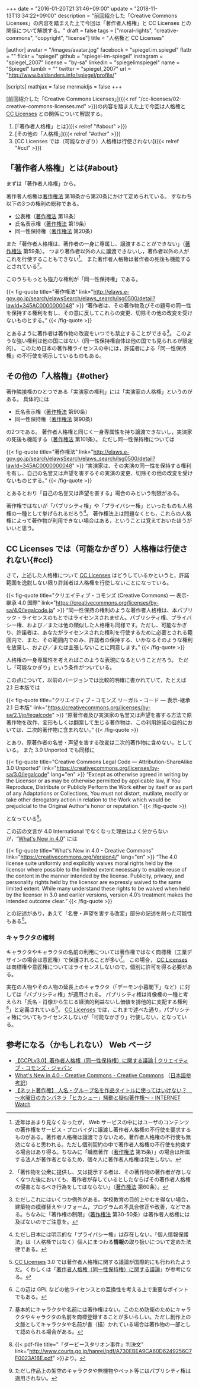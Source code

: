 +++
date = "2016-01-20T21:31:46+09:00"
update = "2018-11-13T13:34:22+09:00"
description = "前回紹介した「Creative Commons Licenses」の内容を踏まえた上で今回は「著作者人格権」と CC Licenses との関係について解説する。"
draft = false
tags = ["moral-rights", "creative-commons", "copyright", "license"]
title = "人格権と CC Licenses"

[author]
  avatar = "/images/avatar.jpg"
  facebook = "spiegel.im.spiegel"
  flattr = ""
  flickr = "spiegel"
  github = "spiegel-im-spiegel"
  instagram = "spiegel_2007"
  license = "by-sa"
  linkedin = "spiegelimspiegel"
  name = "Spiegel"
  tumblr = ""
  twitter = "spiegel_2007"
  url = "http://www.baldanders.info/spiegel/profile/"
  
[scripts]
  mathjax = false
  mermaidjs = false
+++

[前回紹介した「Creative Commons Licenses」]({{< ref "/cc-licenses/02-creative-commons-licenses.md" >}})の内容を踏まえた上で今回は人格権と [CC Licenses] との関係について解説する。

1. [「著作者人格権」とは]({{< relref "#about" >}})
1. [その他の「人格権」]({{< relref "#other" >}})
1. [CC Licenses では（可能なかぎり）人格権は行使されない]({{< relref "#ccl" >}})

## 「著作者人格権」とは{#about}

まずは「著作者人格権」から。

著作者人格権は[著作権法] 第18条から第20条にかけて定められている。
すなわち以下の3つの権利の総称である。

- 公表権（[著作権法] 第18条）
- 氏名表示権（[著作権法] 第19条）
- 同一性保持権（[著作権法] 第20条）

また「著作者人格権は、著作者の一身に専属し、譲渡することができない」（[著作権法] 第59条）。
つまり著作者以外の人に譲渡できないし，著作者以外の人がこれを行使することもできない[^a]。
また著作者人格権は著作者の死後も機能するとされている[^a2]。

[^a]: 近年はあまり見なくなったが， Web サービスの中にはユーザのコンテンツの著作権をサービス・プロバイダに譲渡し著作者人格権の不行使を要求するものがある。著作者人格権は譲渡できないため，著作者人格権の不行使も無効になると思われる。ただし個別契約の中で著作者人格権の不行使を約束する場合はあり得る。ちなみに「職務著作（[著作権法] 第15条）」の場合は所属する法人が著作者となるため，個々人に著作者人格権は発生しない。
[^a2]: 「著作物を公衆に提供し、又は提示する者は、その著作物の著作者が存しなくなつた後においても、著作者が存しているとしたならばその著作者人格権の侵害となるべき行為をしてはならない」（[著作権法] 第60条）。

このうちもっとも強力な権利が「同一性保持権」である。

{{< fig-quote title="著作権法" link="http://elaws.e-gov.go.jp/search/elawsSearch/elaws_search/lsg0500/detail?lawId=345AC0000000048" >}}
<q>著作者は、その著作物及びその題号の同一性を保持する権利を有し、その意に反してこれらの変更、切除その他の改変を受けないものとする。</q>
{{< /fig-quote >}}

とあるように著作者は著作物の改変をいつでも禁止することができる[^b]。
このような強い権利は他の国にはない（同一性保持権自体は他の国でも見られるが限定的）。
このため日本の著作権ライセンスの中には，許諾者による「同一性保持権」の不行使を明示しているものもある。

[^b]: ただしこれにはいくつか例外がある。学校教育の目的上やむを得ない場合，建築物の模様替えやリフォーム，プログラムの不具合修正や改善，などである。ちなみに「著作権の制限」（[著作権法] 第30-50条）は著作者人格権には及ばないのでご注意を。

## その他の「人格権」{#other}

著作隣接権のひとつである「実演家の権利」には「実演家の人格権」というのがある。
具体的には

- 氏名表示権（[著作権法] 第90条）
- 同一性保持権（[著作権法] 第90条）

の2つである。
著作者人格権と同じく一身専属性を持ち譲渡できないし，実演家の死後も機能する（[著作権法] 第101条）。
ただし同一性保持権については

{{< fig-quote title="著作権法" link="http://elaws.e-gov.go.jp/search/elawsSearch/elaws_search/lsg0500/detail?lawId=345AC0000000048" >}}
<q>実演家は、その実演の同一性を保持する権利を有し、自己の名誉又は声望を害するその実演の変更、切除その他の改変を受けないものとする。</q>
{{< /fig-quote >}}

とあるとおり「自己の名誉又は声望を害する」場合のみという制限がある。

著作権ではないが「パブリシティ権」や「プライバシー権」といったものも人格権の一種として挙げられるだろう[^c]。
著作権法上は問題なくとも，これらの人格権によって著作物が利用できない場合はある，ということは覚えておいたほうがいいと思う。

[^c]: ただし日本には明示的な「プライバシー権」は存在しない。「個人情報保護法」は（人格権ではなく）個人にまつわる**情報**の取り扱いについて定めた法律である。

## CC Licenses では（可能なかぎり）人格権は行使されない{#ccl}

さて，上述した人格権について [CC Licenses] はどうしているかというと，許諾範囲を逸脱しない限り許諾者は人格権を行使しないことになっている。

{{< fig-quote title="クリエイティブ・コモンズ (Creative Commons) — 表示-継承 4.0 国際" link="https://creativecommons.org/licenses/by-sa/4.0/legalcode.ja" >}}
<q>同一性保持の権利のような著作者人格権は、本パブリック・ライセンスのもとではライセンスされません。パブリシティ権、プライバシー権、および／または他の類似した人格権も同様です。ただし、可能なかぎり、許諾者は、あなたがライセンスされた権利を行使するために必要とされる範囲内で、また、その範囲内でのみ、許諾者の保持する、いかなるそのような権利を放棄し、および／または主張しないことに同意します。</q>
{{< /fig-quote >}}

人格権の一身専属性を考えればこのような表現になるということだろう。
ただし「可能なかぎり」という条件がついている。

この点について，以前のバージョンでは比較的明確に書かれていて，たとえば 2.1 日本版では

{{< fig-quote title="クリエイティブ・コモンズ リーガル・コード — 表示-継承 2.1 日本版" link="https://creativecommons.org/licenses/by-sa/2.1/jp/legalcode" >}}
<q>原著作者及び実演家の名誉又は声望を害する方法で原著作物を改作、変形もしくは翻案して生じる著作物は、この利用許諾の目的においては、二次的著作物に含まれない。</q>
{{< /fig-quote >}}

とあり，原著作者の名誉・声望を害する改変は二次的著作物に含めない，としている。
また 3.0 Unported でも同様に

{{< fig-quote title="Creative Commons Legal Code — Attribution-ShareAlike 3.0 Unported" link="https://creativecommons.org/licenses/by-sa/3.0/legalcode" lang="en" >}}
<q>Except as otherwise agreed in writing by the Licensor or as may be otherwise permitted by applicable law, if You Reproduce, Distribute or Publicly Perform the Work either by itself or as part of any Adaptations or Collections, You must not distort, mutilate, modify or take other derogatory action in relation to the Work which would be prejudicial to the Original Author's honor or reputation.</q>
{{< /fig-quote >}}

となっている[^c2]。

[^c2]: [CC Licenses] 3.0 では著作者人格権に関する議論が国際的にも行われたようだ。くわしくは「[著作者人格権（同一性保持権）に関する議論](http://creativecommons.jp/2006/11/15/ccplv3-discussion/)」が参考になる。

この辺の文言が 4.0 International でなくなった理由はよく分からないが，“[What's New in 4.0](https://creativecommons.org/Version4/)” には

{{< fig-quote title="What's New in 4.0 - Creative Commons" link="https://creativecommons.org/Version4/" lang="en" >}}
<q>The 4.0 license suite uniformly and explicitly waives moral rights held by the licensor where possible to the limited extent necessary to enable reuse of the content in the manner intended by the license. Publicity, privacy, and personality rights held by the licensor are expressly waived to the same limited extent. While many understand these rights to be waived when held by the licensor in 3.0 and earlier versions, version 4.0’s treatment makes the intended outcome clear.</q>
{{< /fig-quote >}}

との記述があり，あえて「名誉・声望を害する改変」部分の記述を削った可能性もある[^d]。

[^d]: この辺は GPL などの他ライセンスとの互換性を考える上で重要なポイントでもある。

### キャラクタの権利

キャラクタやキャラクタの名前の利用については著作権ではなく商標権（工業デザインの場合は意匠権）で保護されることが多い[^e]。
この場合， [CC Licenses] は商標権や意匠権についてはライセンスしないので，個別に許可を得る必要がある。

 [^e]: 基本的にキャラクタや名前には著作権はない。このため防衛のためにキャラクタやキャラクタの名前を商標登録することが多いらしい。ただし創作上の文脈としてキャラクタや名前が書（描）かれている場合は著作物の一部として認められる場合がある。

実在の人物やその人物の延長上のキャラクタ（「デーモン小暮閣下」など）に対しては「パブリシティ権」が適用される。
パブリシティ権は肖像権の一種と考えられ「氏名・肖像から生じる経済的利益ないし価値を排他的に支配する権利[^ds]」と定義されている[^pr1]。
[CC Licenses] では，これまで述べた通り，パブリシティ権についてもライセンスしないが「可能なかぎり」行使しない，となっている。

[^ds]: {{< pdf-file title="「ダービースタリオン事件」判決文" link="http://www.courts.go.jp/hanrei/pdf/A730EBEA9CA60D6249256C7F0023A16E.pdf" >}}より。
[^pr1]: ただし作品上の架空のキャラクタや無機物やペット等にはパブリシティ権は適用されない。

## 参考になる（かもしれない） Web ページ

- [【CCPLv3.0】著作者人格権（同一性保持権）に関する議論 | クリエイティブ・コモンズ・ジャパン](http://creativecommons.jp/2006/11/15/ccplv3-discussion/)
- [What's New in 4.0 - Creative Commons - Creative Commons](https://creativecommons.org/Version4/) （[日本語参考訳](http://qiita.com/nyampire/items/c03904bd27bd8812aad3)）
- [【ネット著作権】 人名・グループ名を作品タイトルに使ってはいけない？　～水曜日のカンパネラ「ヒカシュー」騒動と疑似著作権～ - INTERNET Watch](http://internet.watch.impress.co.jp/docs/special/fukui/20160517_757708.html)

[本シリーズ]: /cc-licenses "改訂3版： CC-License について — text.Baldanders.info"
[著作権法]: http://elaws.e-gov.go.jp/search/elawsSearch/elaws_search/lsg0500/detail?lawId=345AC0000000048 "著作権法"
[CC Licenses]: https://creativecommons.org/licenses/ "ライセンスについて - Creative Commons"
